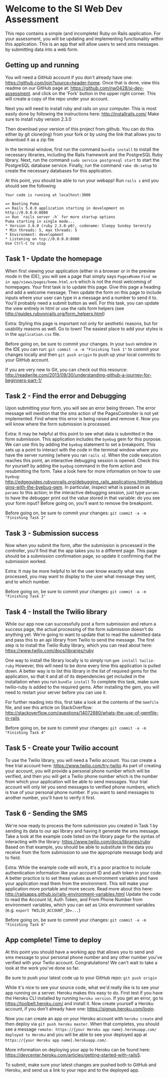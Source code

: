 Welcome to the SI Web Dev Assessment
====================================

This repo contains a simple (and incomplete) Ruby on Rails application. For your assessment, you will be updating and implementing functionality within this application. This is an app that will allow users to send sms messages by submitting data into a web form.


Getting up and running
----------------------

You will need a GitHub account if you don't already have one:
  https://github.com/join?source=header-home.
Once that is done, view this readme on our GitHub page at:
  https://github.com/nw0428/si-dev-assessment.
and click on the 'Fork' button in the upper right corner. This will create a copy of the repo under your account.

Next you will need to install ruby and rails on your computer. This is most easily done by following the instructions here: http://installrails.com/
Make sure to install ruby version 2.3.0

Then download your version of this project from github. You can do this either by git clone(ing) from your fork or by using the link that allows you to download it as a zip file

In the terminal window, first run the command
  `bundle install`
to install the necessary libraries, including the Rails framework and the PostgreSQL Ruby library. Next, run the command
  `sudo service postgresql start`
to start the PostgreSQL database service. Finally, run the command
  `rake db:setup`
to create the necessary databases for this application.

At this point, you should be able to run your webapp! Run `rails s` and you should see the following
```
Your code is running at localhost:3000

=> Booting Puma
=> Rails 5.0.0 application starting in development on http://0.0.0.0:8080
=> Run `rails server -h` for more startup options
Puma starting in single mode...
* Version 3.6.0 (ruby 2.3.0-p0), codename: Sleepy Sunday Serenity
* Min threads: 5, max threads: 5
* Environment: development
* Listening on tcp://0.0.0.0:8080
Use Ctrl-C to stop
```


Task 1 - Update the homepage
----------------------------

When first viewing your application (either in a browser or in the preview mode in the IDE), you will see a page that simply says
  `Pages#home`
  `Find me in app/views/pages/home.html.erb`
which is not the most welcoming of homepages.  Your first task is to update this page. Give this page a heading and add a welcome message. Then update the form on this page to include inputs where your user can type in a message and a number to send it to. You'll probably need a submit button as well. For this task, you can update the view entirely in html or use the rails form helpers (see http://guides.rubyonrails.org/form_helpers.html)

Extra:
Styling this page is important not only for aesthetic reasons, but for usability reasons as well. Go to town! The easiest place to add your styles is in the `application.css` file.

Before going on, be sure to commit your changes. In your `bash` window in the IDE you can run:
  `git commit -a -m "Finishing Task 1"`
to commit your changes locally and then
  `git push origin`
to push up your local commits to your GitHub account.

If you are very new to Git, you can check out this resource:
  http://readwrite.com/2013/09/30/understanding-github-a-journey-for-beginners-part-1/


Task 2 - Find the error and Debugging
-------------------------------------

Upon submitting your form, you will see an error being thrown. The error message will mention that the sms action of the PagesController is not yet implemented. Find where this error is being raised and remove it. Now you will know where the form submission is processed.

Extra:
It may be helpful at this point to see what data is submitted in the form submission. This application includes the `byebug` gem for this purpose. We can use this by adding the
  `byebug`
statement to set a breakpoint. This sets up a point to interact with the code in the terminal window where you have the server running (where you ran `rails s`). When the code execution reaches this point, an interactive debugging session is opened. Check this for yourself by adding the `byebug` command in the form action and resubmitting the form. Take a look here for more information on how to use `byebug`:  http://edgeguides.rubyonrails.org/debugging_rails_applications.html#debugging-with-the-byebug-gem. In particular, inspect what is passed in as `params` to this action; in the interactive debugging session, just type `params` to have the debugger print out the value stored in that variable: do you see your form input? Before going on, you'll want to remove the breakpoint.

Before going on, be sure to commit your changes:
  `git commit -a -m "Finishing Task 2"`


Task 3 - Submission success
---------------------------

Now when you submit the form, after the submission is processed in the controller, you'll find that the app takes you to a different page. This page should be a submission confirmation page, so update it confirming that the submission worked.

Extra:
It may be more helpful to let the user know exactly what was processed, you may want to display to the user what message they sent, and to which number.

Before going on, be sure to commit your changes:
  `git commit -a -m "Finishing Task 3"`


Task 4 - Install the Twilio library
-----------------------------------

While our app now can successfully post a form submission and return a success page, the actual processing of the form submission doesn't do anything yet. We're going to want to update that to read the submitted data and pass this to an api library from Twilio to send the message. The first step is to install the Twilio Ruby library, which you can read about here:
  https://www.twilio.com/docs/libraries/ruby

One way to install the library locally is to simply run
  `gem install twilio-ruby`
However, this will need to be done every time this application is pulled down. A better way is to list this library in the list of required gems for the application, so that it and all of its dependencies get included in the installation when you run
  `bundle install`
To complete this task, make sure twilio-ruby is added to the required gems. After installing the gem, you will need to restart your server before you can use it.

For further reading into this, first take a look at the contents of the `Gemfile` file, and see this article on StackOverflow:
  http://stackoverflow.com/questions/14072880/whats-the-use-of-gemfile-in-rails

Before going on, be sure to commit your changes:
  `git commit -a -m "Finishing Task 4"`


Task 5 - Create your Twilio account
-----------------------------------

To use the Twilio library, you will need a Twilio account. You can create a free trial account here:
  https://www.twilio.com/try-twilio
As part of creating your account, you will provide a personal phone number which will be verified, and then you will get a Twilio phone number which is the number from which your application will be able to send messages. Your trial account will only let you send messages to verified phone numbers, which is true of your personal phone number. If you want to send messages to another number, you'll have to verify it first.


Task 6 - Sending the SMS
------------------------

We're now ready to process the form submission you created in Task 1 by sending its data to our api library and having it generate the sms message. Take a look at the example code listed on the library page for the syntax of interacting with the library:
  https://www.twilio.com/docs/libraries/ruby
Based on that example, you should be able to substitute in the data you receive from the form submission to use the appropriate message body and to field.

Extra:
While the example code will work, it's a poor practice to include authentication information like your account ID and auth token in your code. A better practice is to set these values as environment variables and have your application read them from the environment. This will make your application more portable and more secure. Read more about this here:
  http://railsapps.github.io/rails-environment-variables.html
Update the code to read the Account Id, Auth Token, and From Phone Number from environment variables, which you can set as Unix environment variables (e.g. `export TWILIO_ACCOUNT_ID=...`)

Before going on, be sure to commit your changes:
  `git commit -a -m "Finishing Task 6"`


App complete! Time to deploy
----------------------------

At this point you should have a working app that allows you to send and sms message to your personal phone number and any other number you've verified with your Twilio account. Congratulations! We can't wait to take a look at the work you've done so far.

Be sure to push your latest code up to your GitHub repo:
  `git push origin`

While it's nice to see your source code, what we'd really like is to see your app running on a server. Heroku makes this easy to do. First test if you have the Heroku CLI installed by running
  `heroku version`.
If you get an error, go to
  https://toolbelt.heroku.com/
and install it. Now create yourself a Heroku account, if you don't already have one:
  https://signup.heroku.com/login.

Now you can create an app on your Heroku account with `heroku create` and then deploy via `git push heroku master`. When that completes, you should see a message `remote: https://{your Heroku app name}.herokuapp.com/ deployed to Heroku` and you will be able to see your deployed app at `https://{your Heroku app name}.herokuapp.com/`.

More information on deploying your app to Heroku can be found here: https://devcenter.heroku.com/articles/getting-started-with-rails5.

To submit, make sure your latest changes are pushed both to GitHub and Heroku, and send us a link to your repo and to the deployed app.
